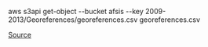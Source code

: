 
aws s3api get-object --bucket afsis --key 2009-2013/Georeferences/georeferences.csv georeferences.csv

[Source](https://github.com/qedsoftware/afsis-soil-chem-tutorial/blob/master/afsis-soil-chem-tutorial.ipynb)